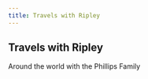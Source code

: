```yaml
---
title: Travels with Ripley
---
```


## Travels with Ripley

Around the world with the Phillips Family
